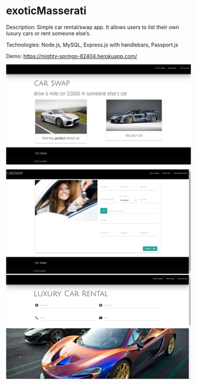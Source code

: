 # exoticMasserati
  Description:
  Simple car rental/swap app. It allows users to list their own luxury cars or rent someone else’s.
  
  Technologies:
  Node.js, MySQL, Express.js with handlebars, Passport.js
  
  
  Demo: https://mighty-springs-82404.herokuapp.com/
  
  ![](images/Screenshot1.png)
  ![](images/Screenshot2.png)
  ![](images/Screenshot3.png)
